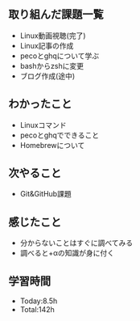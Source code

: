 ## 取り組んだ課題一覧
- Linux動画視聴(完了)
- Linux記事の作成
- pecoとghqについて学ぶ
- bashからzshに変更
- ブログ作成(途中) 
  
## わかったこと
- Linuxコマンド
- pecoとghqでできること
- Homebrewについて
  
## 次やること
- Git&GitHub課題
  
## 感じたこと
- 分からないことはすぐに調べてみる
- 調べると+αの知識が身に付く

## 学習時間
- Today:8.5h
- Total:142h
